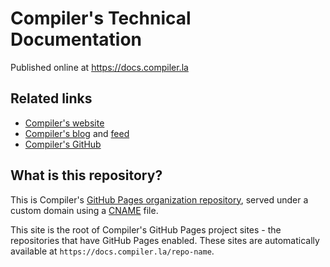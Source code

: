 # Compiler's Technical Documentation

Published online at <https://docs.compiler.la>

## Related links

- [Compiler's website](https://compiler.la)
- [Compiler's blog](https://compiler.la/blog) and [feed](https://compiler.la/blog/feed.xml)
- [Compiler's GitHub](https://github.com/compilerla)

## What is this repository?

This is Compiler's [GitHub Pages organization repository](https://docs.github.com/en/pages/getting-started-with-github-pages/about-github-pages#types-of-github-pages-sites), served under a custom domain using a
[CNAME](https://github.com/compilerla/compilerla.github.io/blob/main/CNAME) file.

This site is the root of Compiler's GitHub Pages project sites - the repositories that have GitHub Pages enabled.
These sites are automatically available at `https://docs.compiler.la/repo-name`.
